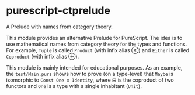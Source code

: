 # purescript-ctprelude

A Prelude with names from category theory. 

This module provides an alternative Prelude for PureScript.
The idea is to use mathematical names from category theory for the types and functions.
For example, `Tuple` is called `Product` (with infix alias ⊗) and `Either` is called `Coproduct` (with infix alias ⊕).

This module is mainly intended for educational purposes.
As an example, the `test/Main.purs` shows how to prove (on a type-level) that `Maybe` is isomorphic to `Const One ⊞ Identity`, where ⊞ is the coproduct of two functors and `One` is a type with a single inhabitant (`Unit`).
